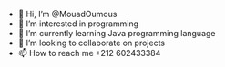 - 👋 Hi, I’m @MouadOumous
- 👀 I’m interested in programming
- 🌱 I’m currently learning Java programming language
- 💞️ I’m looking to collaborate on projects 
- 📫 How to reach me +212 602433384

<!---
MouadOumous/MouadOumous is a ✨ special ✨ repository because its `README.md` (this file) appears on your GitHub profile.
You can click the Preview link to take a look at your changes.
--->
